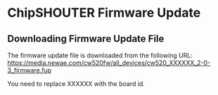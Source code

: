 # ChipSHOUTER Firmware Update

## Downloading Firmware Update File

The firmware update file is downloaded from the following URL: https://media.newae.com/cw520fw/all_devices/cw520_XXXXXX_2-0-3_firmware.fup

You need to replace XXXXXX with the board id.

